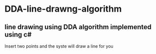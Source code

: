 # DDA-line-drawng-algorithm
## line drawing using DDA algorithm implemented using c#
Insert two points and the syste will draw a line for you
